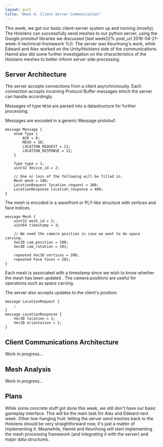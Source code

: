 ```yaml
---
layout: post
title: "Week 4: Client-Server Communication"
---
```


This week, we got our basic client-server system up and running (mostly). The Hololens can successfully send meshes to our python server, using the Google protobuf libraries we discussed [last week]({% post_url 2016-04-21-week-3-technical-framework %}). The server was Keunhong's work, while Edward and Alex worked on the Unity/Hololens side of the communications.
Hamid also did some further investigation on the characteristics of the Hololens meshes to better inform server side processing.

## Server Architecture

The server accepts connections from a client asynchronously. Each connection accepts incoming Protocol Buffer messages which the server can handle accordingly.

Messages of type `MESH` are parsed into a datastructure for further processing.

Messages are encoded in a generic Message protobuf.

```
message Message {
    enum Type {
        ACK = 0;
        MESH = 10;
        LOCATION_REQUEST = 11;
        LOCATION_RESPONSE = 12;
    }

    Type type = 1;
    uint32 device_id = 2;

    // One or less of the following will be filled in.
    Mesh mesh = 100;
    LocationRequest location_request = 300;
    LocationResponse location_response = 400;
}
```

The mesh is encoded in a wavefront or PLY-like structure with vertices and face indices.

```
message Mesh {
    uint32 mesh_id = 2;
    uint64 timestamp = 3;

    // We need the camera position in case we want to do space carving.
    Vec3D cam_position = 100;
    Vec4D cam_rotation = 101;

    repeated Vec3D vertices = 200;
    repeated Face faces = 201;
}
```

Each mesh is associated with a timestamp since we wish to know whether the mesh has been updated . The camera positions are useful for operations such as space carving.

The server also accepts updates to the client's position:

```
message LocationRequest {
    ;
}
message LocationResponse {
    Vec3D location = 1;
    Vec3D orientation = 2;
}
```



## Client Communications Architecture

Work in progress...

## Mesh Analysis

Work in progress...

## Plans
While some concrete stuff got done this week, we still don't have our basic gameplay interface. 
This will be the main task for Alex and Edward next week.
Other low-hanging fruit: letting the server send meshes back to the Hololens should be very straightforward now, it's just a matter of implementing it.
Meanwhile, Hamid and Keunhong will start implementing the mesh processing framework (and integrating it with the server) and major data structures.
